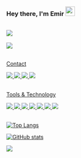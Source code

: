 ### Hey there, I'm  Emir <img src="https://media.giphy.com/media/hvRJCLFzcasrR4ia7z/giphy.gif" height="25px" width="25px">
<br>
    
<a href="https://solid-951de.web.app">
    <img src="https://drive.google.com/uc?export=view&id=1BtU86k6dDEYEi9M4IKojoo-dAdkMatd9" />
 
<br>

<br>
    
<a href="https://qrprojem.com">   
    <img src="https://drive.google.com/uc?export=view&id=1IKEIy5pqeDWt2rB-9TpjQPUXZd1bC0JX" />
 
<br>

<br>

<div>
<p align="left">Contact</p>
<a href="https://api.whatsapp.com/send?phone=905355085552&text=Hi!">
    <img src="https://img.shields.io/badge/whatsapp-21262D.svg?&amp;style=for-the-badge&amp;logo=whatsapp&amp;logoColor=25d366" />
<a href="https://www.instagram.com/emirdemirli/">
    <img src="https://img.shields.io/badge/Instagram-21262D?style=for-the-badge&logo=instagram&logoColor=F206CB" />
<a href="https://www.linkedin.com/in/emirdemirli/">
    <img src="https://img.shields.io/badge/linkedin-21262D?style=for-the-badge&logo=linkedin&logoColor=0077B5" />
<a href="https://stackoverflow.com/users/12441504/commandiron">
    <img src="https://img.shields.io/badge/Stack_Overflow-21262D?style=for-the-badge&logo=stack-overflow" />
</div>

<br>

<div>
<p align="left">Tools & Technology</p>
<img src="https://img.shields.io/badge/Android-21262D?style=for-the-badge&logo=android" />
<img src="https://img.shields.io/badge/kotlin-21262D?style=for-the-badge&logo=kotlin" />
<img src="https://img.shields.io/badge/ktor-21262D?style=for-the-badge&logo=kotlin" /> 
<img src="https://img.shields.io/badge/Flutter-21262D?style=for-the-badge&logo=flutter&logoColor=41C6F0" />
<img src="https://img.shields.io/badge/Dart-21262D?style=for-the-badge&logo=dart&logoColor=2AAEE9" />
<img src="https://img.shields.io/badge/firebase-21262D?style=for-the-badge&logo=firebase" />
<img src="https://img.shields.io/badge/Git-21262D?style=for-the-badge&logo=git" />

</div>

<br>

![Top Langs](https://github-readme-stats-git-masterrstaa-rickstaa.vercel.app/api/top-langs/?username=commandiron&count_private=true&theme=tokyonight&bg_color=0,000000,130F40&layout=compact&border_radius=8&langs_count=20&hide=swift)

![GitHub stats](https://github-readme-stats-git-masterrstaa-rickstaa.vercel.app/api?username=commandiron&show_icons=true&count_private=true&theme=tokyonight&bg_color=0,000000,130F40&layout=compact&border_radius=10)

![](https://komarev.com/ghpvc/?username=commandiron)
